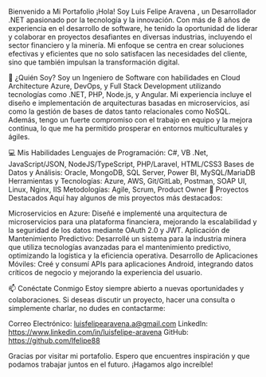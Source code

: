 Bienvenido a Mi Portafolio
¡Hola! Soy Luis Felipe Aravena , un Desarrollador .NET apasionado por la tecnología y la innovación. Con más de 8 años de experiencia en el desarrollo de software, he tenido la oportunidad de liderar y colaborar en proyectos desafiantes en diversas industrias, incluyendo el sector financiero y la minería. Mi enfoque se centra en crear soluciones efectivas y eficientes que no solo satisfacen las necesidades del cliente, sino que también impulsan la transformación digital.

🌟 ¿Quién Soy?
Soy un Ingeniero de Software con habilidades en Cloud Architecture Azure, DevOps, y Full Stack Development utilizando tecnologías como .NET, PHP, Node.js, y Angular. Mi experiencia incluye el diseño e implementación de arquitecturas basadas en microservicios, así como la gestión de bases de datos tanto relacionales como NoSQL. Además, tengo un fuerte compromiso con el trabajo en equipo y la mejora continua, lo que me ha permitido prosperar en entornos multiculturales y ágiles.

💻 Mis Habilidades
Lenguajes de Programación: C#, VB .Net, JavaScript/JSON, NodeJS/TypeScript, PHP/Laravel, HTML/CSS3
Bases de Datos y Análisis: Oracle, MongoDB, SQL Server, Power BI, MySQL/MariaDB
Herramientas y Tecnologías: Azure, AWS, Git/GitLab, Postman, SOAP UI, Linux, Nginx, IIS
Metodologías: Agile, Scrum, Product Owner
🚀 Proyectos Destacados
Aquí hay algunos de mis proyectos más destacados:

Microservicios en Azure: Diseñé e implementé una arquitectura de microservicios para una plataforma financiera, mejorando la escalabilidad y la seguridad de los datos mediante OAuth 2.0 y JWT.
Aplicación de Mantenimiento Predictivo: Desarrollé un sistema para la industria minera que utiliza tecnologías avanzadas para el mantenimiento predictivo, optimizando la logística y la eficiencia operativa.
Desarrollo de Aplicaciones Móviles: Creé y consumí APIs para aplicaciones Android, integrando datos críticos de negocio y mejorando la experiencia del usuario.

📫 Conéctate Conmigo
Estoy siempre abierto a nuevas oportunidades y colaboraciones. Si deseas discutir un proyecto, hacer una consulta o simplemente charlar, no dudes en contactarme:

Correo Electrónico: luisfelipearavena.a@gmail.com
LinkedIn: https://www.linkedin.com/in/luisfelipe-aravena
GitHub: https://github.com/lfelipe88

Gracias por visitar mi portafolio. Espero que encuentres inspiración y que podamos trabajar juntos en el futuro. ¡Hagamos algo increíble!
